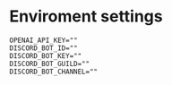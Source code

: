 # Enviroment settings

```
OPENAI_API_KEY=""
DISCORD_BOT_ID=""
DISCORD_BOT_KEY=""
DISCORD_BOT_GUILD=""
DISCORD_BOT_CHANNEL=""
```
